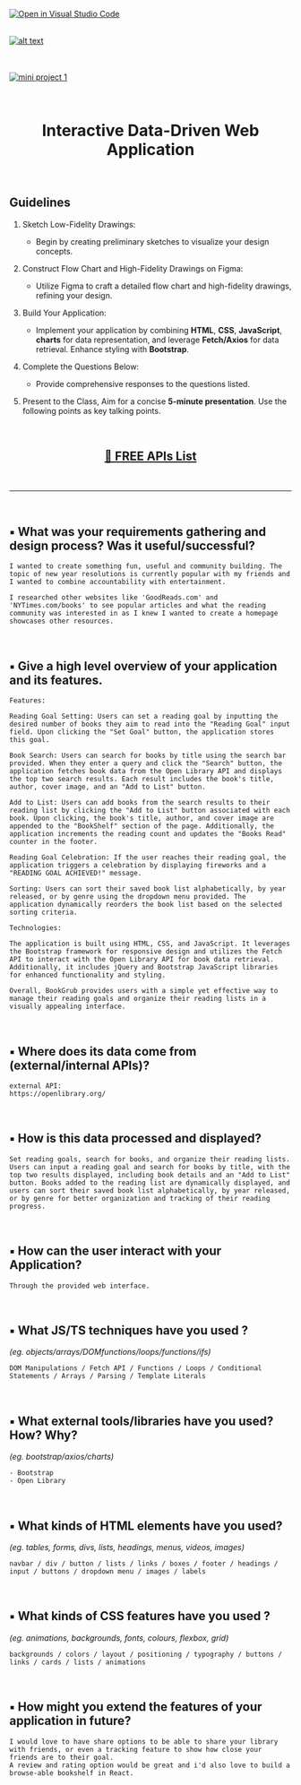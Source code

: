 [![Open in Visual Studio Code](https://classroom.github.com/assets/open-in-vscode-718a45dd9cf7e7f842a935f5ebbe5719a5e09af4491e668f4dbf3b35d5cca122.svg)](https://classroom.github.com/online_ide?assignment_repo_id=13541584&assignment_repo_type=AssignmentRepo)
</br>
</br>

[![alt text](https://x4w8f4y8.rocketcdn.me/wp-content/uploads/2020/05/iod_h_tp_white_c.png)](#)
</br></br></br>

[![mini project 1](https://i.ibb.co/c3hR6Zp/Screenshot-2023-03-26-at-12-06-39-AM.png)](#)

</br>

<html>
<div align="center">
<h1> Interactive Data-Driven Web Application</h1>
</div>
</html>

</br>

## Guidelines

1.  Sketch Low-Fidelity Drawings:

    - Begin by creating preliminary sketches to visualize your design concepts.

2.  Construct Flow Chart and High-Fidelity Drawings on Figma:

    - Utilize Figma to craft a detailed flow chart and high-fidelity drawings, refining your design.

3.  Build Your Application:

    - Implement your application by combining **HTML**, **CSS**, **JavaScript**, **charts** for data representation, and leverage **Fetch/Axios** for data retrieval. Enhance styling with **Bootstrap**.

4.  Complete the Questions Below:

    - Provide comprehensive responses to the questions listed.

5.  Present to the Class, Aim for a concise **5-minute presentation**. Use the following points as key talking points.

</br>

<html>
<div align="center">
<h2>
<a href='https://docs.google.com/spreadsheets/d/15iDpjqyBkSse9wcN7vvQvORBvX8P_ivAjm-iKXp776Y/edit#gid=0'> 🚀 FREE APIs List
</a>
</h2>
</div>
</html>

</br>

<hr>

</br>

## ▪ What was your requirements gathering and design process? Was it useful/successful?

```
I wanted to create something fun, useful and community building. The topic of new year resolutions is currently popular with my friends and I wanted to combine accountability with entertainment.

I researched other websites like 'GoodReads.com' and 'NYTimes.com/books' to see popular articles and what the reading community was interested in as I knew I wanted to create a homepage showcases other resources.
```

</br>

## ▪ Give a high level overview of your application and its features.

```
Features:

Reading Goal Setting: Users can set a reading goal by inputting the desired number of books they aim to read into the "Reading Goal" input field. Upon clicking the "Set Goal" button, the application stores this goal.

Book Search: Users can search for books by title using the search bar provided. When they enter a query and click the "Search" button, the application fetches book data from the Open Library API and displays the top two search results. Each result includes the book's title, author, cover image, and an "Add to List" button.

Add to List: Users can add books from the search results to their reading list by clicking the "Add to List" button associated with each book. Upon clicking, the book's title, author, and cover image are appended to the "BookShelf" section of the page. Additionally, the application increments the reading count and updates the "Books Read" counter in the footer.

Reading Goal Celebration: If the user reaches their reading goal, the application triggers a celebration by displaying fireworks and a "READING GOAL ACHIEVED!" message.

Sorting: Users can sort their saved book list alphabetically, by year released, or by genre using the dropdown menu provided. The application dynamically reorders the book list based on the selected sorting criteria.

Technologies:

The application is built using HTML, CSS, and JavaScript. It leverages the Bootstrap framework for responsive design and utilizes the Fetch API to interact with the Open Library API for book data retrieval. Additionally, it includes jQuery and Bootstrap JavaScript libraries for enhanced functionality and styling.

Overall, BookGrub provides users with a simple yet effective way to manage their reading goals and organize their reading lists in a visually appealing interface.
```

</br>

## ▪ Where does its data come from (external/internal APIs)?

```
external API:
https://openlibrary.org/
```

</br>

## ▪ How is this data processed and displayed?

```
Set reading goals, search for books, and organize their reading lists. Users can input a reading goal and search for books by title, with the top two results displayed, including book details and an "Add to List" button. Books added to the reading list are dynamically displayed, and users can sort their saved book list alphabetically, by year released, or by genre for better organization and tracking of their reading progress.
```

</br>

## ▪ How can the user interact with your Application?

```
Through the provided web interface. 
```

</br>

## ▪ What JS/TS techniques have you used ?

_(eg. objects/arrays/DOMfunctions/loops/functions/ifs)_

```
DOM Manipulations / Fetch API / Functions / Loops / Conditional Statements / Arrays / Parsing / Template Literals
```

</br>

## ▪ What external tools/libraries have you used? How? Why?

_(eg. bootstrap/axios/charts)_

```
- Bootstrap
- Open Library
```

</br>

## ▪ What kinds of HTML elements have you used?

_(eg. tables, forms, divs, lists, headings, menus, videos, images)_

```
navbar / div / button / lists / links / boxes / footer / headings / input / buttons / dropdown menu / images / labels
```

</br>

## ▪ What kinds of CSS features have you used ?

_(eg. animations, backgrounds, fonts, colours, flexbox, grid)_

```
backgrounds / colors / layout / positioning / typography / buttons / links / cards / lists / animations
```

</br>

## ▪ How might you extend the features of your application in future?

```
I would love to have share options to be able to share your library with friends, or even a tracking feature to show how close your friends are to their goal.
A review and rating option would be great and i'd also love to build a browse-able bookshelf in React.
```

</br></br></br></br></br>
